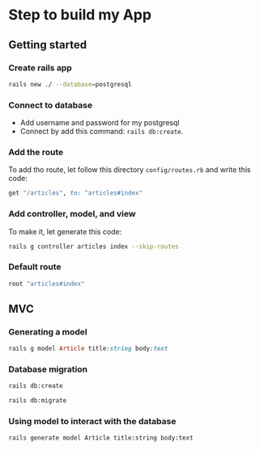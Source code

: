 # Step to build my App

## Getting started

### Create rails app

```bash
rails new ./ --database=postgresql
```
### Connect to database

- Add username and password for my postgresql
- Connect by add this command: `rails db:create`.

### Add the route
To add tho route, let follow this directory `config/routes.rb` and write this code:
```ruby
get "/articles", to: "articles#index"
```
### Add controller, model, and view

To make it, let generate this code:

```bash
rails g controller articles index --skip-routes
```
### Default route

```ruby
root "articles#index"
```
## MVC

### Generating a model

```ruby
rails g model Article title:string body:text
```
### Database migration

```bash
rails db:create

rails db:migrate
```

### Using model to interact with the database

```bash
rails generate model Article title:string body:text
```
